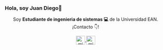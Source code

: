 ### Hola, soy Juan Diego👋


<p align="center">Soy <strong>Estudiante de ingenieria de sistemas 💻</strong> de la Universidad EAN.<br />¡Contacto 👇!</p>
<p align="center">
 
   
   </a>
  <a href="https://instagram.com/diego_hernandezz13" target="blank">
    <img align="center" src="https://cdn.jsdelivr.net/npm/simple-icons@3.0.1/icons/instagram.svg" alt="midu.dev" height="28px" width="28px" />
  </a>
  <a href="https://gmail.com/jdhernandezr55" target="blank">
    <img align="center" src="https://cdn.jsdelivr.net/npm/simple-icons@3.0.1/icons/gmail.svg" alt="midudev" height="28px" width="28px" />
  </a>
  </p>



<!--
**jdhernandezr1113/jdhernandezr1113** is a ✨ _special_ ✨ repository because its `README.md` (this file) appears on your GitHub profile.

Here are some ideas to get you started:

- 🔭 I’m currently working on ...
- 🌱 I’m currently learning ...
- 👯 I’m looking to collaborate on ...
- 🤔 I’m looking for help with ...
- 💬 Ask me about ...
- 📫 How to reach me: ...
- 😄 Pronouns: ...
- ⚡ Fun fact: ...
-->
